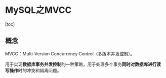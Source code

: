 # MySQL之MVCC

[toc]



## 概念

MVCC：Multi-Version Concurrency Control（多版本并发控制）。

用于实现**数据库事务并发控制**的一种策略，用于处理多个事务**同时对数据库进行读写操作**时的冲突和隔离问题。

